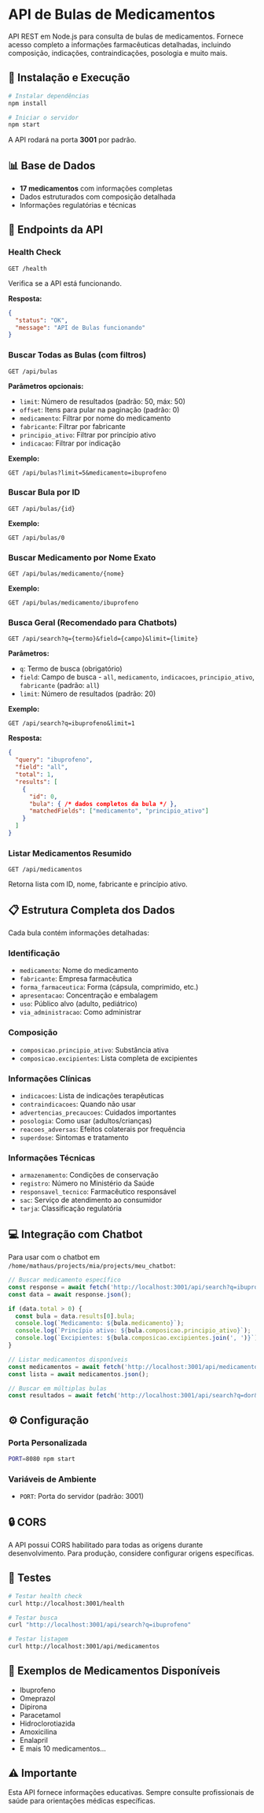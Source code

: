 # API de Bulas de Medicamentos

API REST em Node.js para consulta de bulas de medicamentos. Fornece acesso completo a informações farmacêuticas detalhadas, incluindo composição, indicações, contraindicações, posologia e muito mais.

## 🚀 Instalação e Execução

```bash
# Instalar dependências
npm install

# Iniciar o servidor
npm start
```

A API rodará na porta **3001** por padrão.

## 📊 Base de Dados

- **17 medicamentos** com informações completas
- Dados estruturados com composição detalhada
- Informações regulatórias e técnicas

## 🔗 Endpoints da API

### Health Check
```
GET /health
```
Verifica se a API está funcionando.

**Resposta:**
```json
{
  "status": "OK", 
  "message": "API de Bulas funcionando"
}
```

### Buscar Todas as Bulas (com filtros)
```
GET /api/bulas
```

**Parâmetros opcionais:**
- `limit`: Número de resultados (padrão: 50, máx: 50)
- `offset`: Itens para pular na paginação (padrão: 0)
- `medicamento`: Filtrar por nome do medicamento
- `fabricante`: Filtrar por fabricante
- `principio_ativo`: Filtrar por princípio ativo
- `indicacao`: Filtrar por indicação

**Exemplo:**
```
GET /api/bulas?limit=5&medicamento=ibuprofeno
```

### Buscar Bula por ID
```
GET /api/bulas/{id}
```

**Exemplo:**
```
GET /api/bulas/0
```

### Buscar Medicamento por Nome Exato
```
GET /api/bulas/medicamento/{nome}
```

**Exemplo:**
```
GET /api/bulas/medicamento/ibuprofeno
```

### Busca Geral (Recomendado para Chatbots)
```
GET /api/search?q={termo}&field={campo}&limit={limite}
```

**Parâmetros:**
- `q`: Termo de busca (obrigatório)
- `field`: Campo de busca - `all`, `medicamento`, `indicacoes`, `principio_ativo`, `fabricante` (padrão: `all`)
- `limit`: Número de resultados (padrão: 20)

**Exemplo:**
```
GET /api/search?q=ibuprofeno&limit=1
```

**Resposta:**
```json
{
  "query": "ibuprofeno",
  "field": "all", 
  "total": 1,
  "results": [
    {
      "id": 0,
      "bula": { /* dados completos da bula */ },
      "matchedFields": ["medicamento", "principio_ativo"]
    }
  ]
}
```

### Listar Medicamentos Resumido
```
GET /api/medicamentos
```

Retorna lista com ID, nome, fabricante e princípio ativo.

## 📋 Estrutura Completa dos Dados

Cada bula contém informações detalhadas:

### Identificação
- `medicamento`: Nome do medicamento
- `fabricante`: Empresa farmacêutica
- `forma_farmaceutica`: Forma (cápsula, comprimido, etc.)
- `apresentacao`: Concentração e embalagem
- `uso`: Público alvo (adulto, pediátrico)
- `via_administracao`: Como administrar

### Composição
- `composicao.principio_ativo`: Substância ativa
- `composicao.excipientes`: Lista completa de excipientes

### Informações Clínicas
- `indicacoes`: Lista de indicações terapêuticas
- `contraindicacoes`: Quando não usar
- `advertencias_precaucoes`: Cuidados importantes
- `posologia`: Como usar (adultos/crianças)
- `reacoes_adversas`: Efeitos colaterais por frequência
- `superdose`: Sintomas e tratamento

### Informações Técnicas
- `armazenamento`: Condições de conservação
- `registro`: Número no Ministério da Saúde
- `responsavel_tecnico`: Farmacêutico responsável
- `sac`: Serviço de atendimento ao consumidor
- `tarja`: Classificação regulatória

## 💻 Integração com Chatbot

Para usar com o chatbot em `/home/mathaus/projects/mia/projects/meu_chatbot`:

```javascript
// Buscar medicamento específico
const response = await fetch('http://localhost:3001/api/search?q=ibuprofeno&limit=1');
const data = await response.json();

if (data.total > 0) {
  const bula = data.results[0].bula;
  console.log(`Medicamento: ${bula.medicamento}`);
  console.log(`Princípio ativo: ${bula.composicao.principio_ativo}`);
  console.log(`Excipientes: ${bula.composicao.excipientes.join(', ')}`);
}

// Listar medicamentos disponíveis
const medicamentos = await fetch('http://localhost:3001/api/medicamentos');
const lista = await medicamentos.json();

// Buscar em múltiplas bulas
const resultados = await fetch('http://localhost:3001/api/search?q=dor&limit=10');
```

## ⚙️ Configuração

### Porta Personalizada
```bash
PORT=8080 npm start
```

### Variáveis de Ambiente
- `PORT`: Porta do servidor (padrão: 3001)

## 🔒 CORS

A API possui CORS habilitado para todas as origens durante desenvolvimento. Para produção, considere configurar origens específicas.

## 🧪 Testes

```bash
# Testar health check
curl http://localhost:3001/health

# Testar busca
curl "http://localhost:3001/api/search?q=ibuprofeno"

# Testar listagem
curl http://localhost:3001/api/medicamentos
```

## 📖 Exemplos de Medicamentos Disponíveis

- Ibuprofeno
- Omeprazol  
- Dipirona
- Paracetamol
- Hidroclorotiazida
- Amoxicilina
- Enalapril
- E mais 10 medicamentos...

## ⚠️ Importante

Esta API fornece informações educativas. Sempre consulte profissionais de saúde para orientações médicas específicas.